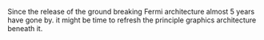 Since the release of the ground breaking Fermi architecture almost 5 years have gone by. it might be time to refresh the principle graphics architecture beneath it.